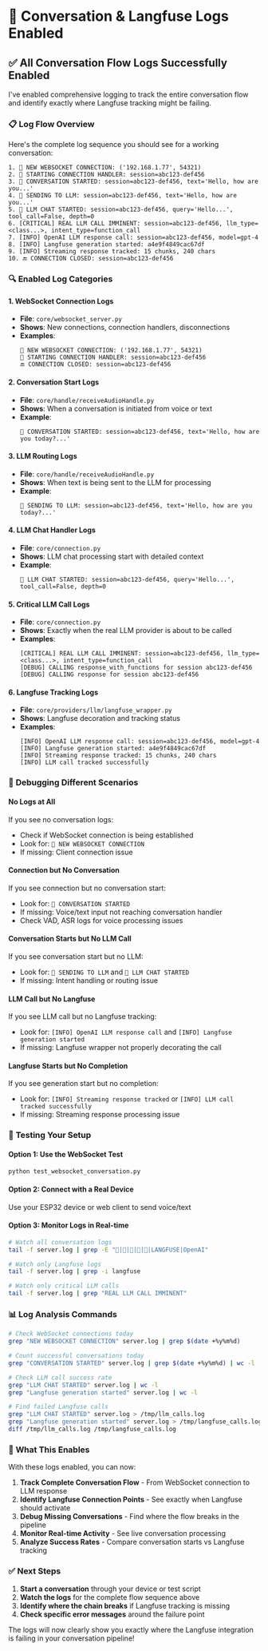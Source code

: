 # 🎯 Conversation & Langfuse Logs Enabled

## ✅ **All Conversation Flow Logs Successfully Enabled**

I've enabled comprehensive logging to track the entire conversation flow and identify exactly where Langfuse tracking might be failing.

### 📋 **Log Flow Overview**

Here's the complete log sequence you should see for a working conversation:

```
1. 🔌 NEW WEBSOCKET CONNECTION: ('192.168.1.77', 54321)
2. 📡 STARTING CONNECTION HANDLER: session=abc123-def456
3. 🎯 CONVERSATION STARTED: session=abc123-def456, text='Hello, how are you...'
4. 📝 SENDING TO LLM: session=abc123-def456, text='Hello, how are you...'
5. 🤖 LLM CHAT STARTED: session=abc123-def456, query='Hello...', tool_call=False, depth=0
6. [CRITICAL] REAL LLM CALL IMMINENT: session=abc123-def456, llm_type=<class...>, intent_type=function_call
7. [INFO] OpenAI LLM response call: session=abc123-def456, model=gpt-4
8. [INFO] Langfuse generation started: a4e9f4849cac67df
9. [INFO] Streaming response tracked: 15 chunks, 240 chars
10. 🔚 CONNECTION CLOSED: session=abc123-def456
```

### 🔍 **Enabled Log Categories**

#### **1. WebSocket Connection Logs**
- **File**: `core/websocket_server.py`
- **Shows**: New connections, connection handlers, disconnections
- **Examples**:
  ```
  🔌 NEW WEBSOCKET CONNECTION: ('192.168.1.77', 54321)
  📡 STARTING CONNECTION HANDLER: session=abc123-def456
  🔚 CONNECTION CLOSED: session=abc123-def456
  ```

#### **2. Conversation Start Logs**
- **File**: `core/handle/receiveAudioHandle.py`
- **Shows**: When a conversation is initiated from voice or text
- **Example**:
  ```
  🎯 CONVERSATION STARTED: session=abc123-def456, text='Hello, how are you today?...'
  ```

#### **3. LLM Routing Logs**
- **File**: `core/handle/receiveAudioHandle.py`
- **Shows**: When text is being sent to the LLM for processing
- **Example**:
  ```
  📝 SENDING TO LLM: session=abc123-def456, text='Hello, how are you today?...'
  ```

#### **4. LLM Chat Handler Logs**
- **File**: `core/connection.py`
- **Shows**: LLM chat processing start with detailed context
- **Example**:
  ```
  🤖 LLM CHAT STARTED: session=abc123-def456, query='Hello...', tool_call=False, depth=0
  ```

#### **5. Critical LLM Call Logs**
- **File**: `core/connection.py`
- **Shows**: Exactly when the real LLM provider is about to be called
- **Examples**:
  ```
  [CRITICAL] REAL LLM CALL IMMINENT: session=abc123-def456, llm_type=<class...>, intent_type=function_call
  [DEBUG] CALLING response_with_functions for session abc123-def456
  [DEBUG] CALLING response for session abc123-def456
  ```

#### **6. Langfuse Tracking Logs**
- **File**: `core/providers/llm/langfuse_wrapper.py`
- **Shows**: Langfuse decoration and tracking status
- **Examples**:
  ```
  [INFO] OpenAI LLM response call: session=abc123-def456, model=gpt-4
  [INFO] Langfuse generation started: a4e9f4849cac67df
  [INFO] Streaming response tracked: 15 chunks, 240 chars
  [INFO] LLM call tracked successfully
  ```

### 🐛 **Debugging Different Scenarios**

#### **No Logs at All**
If you see no conversation logs:
- Check if WebSocket connection is being established
- Look for: `🔌 NEW WEBSOCKET CONNECTION`
- If missing: Client connection issue

#### **Connection but No Conversation**
If you see connection but no conversation start:
- Look for: `🎯 CONVERSATION STARTED`
- If missing: Voice/text input not reaching conversation handler
- Check VAD, ASR logs for voice processing issues

#### **Conversation Starts but No LLM Call**
If you see conversation start but no LLM:
- Look for: `📝 SENDING TO LLM` and `🤖 LLM CHAT STARTED`
- If missing: Intent handling or routing issue

#### **LLM Call but No Langfuse**
If you see LLM call but no Langfuse tracking:
- Look for: `[INFO] OpenAI LLM response call` and `[INFO] Langfuse generation started`
- If missing: Langfuse wrapper not properly decorating the call

#### **Langfuse Starts but No Completion**
If you see generation start but no completion:
- Look for: `[INFO] Streaming response tracked` or `[INFO] LLM call tracked successfully`
- If missing: Streaming response processing issue

### 🧪 **Testing Your Setup**

#### **Option 1: Use the WebSocket Test**
```bash
python test_websocket_conversation.py
```

#### **Option 2: Connect with a Real Device**
Use your ESP32 device or web client to send voice/text

#### **Option 3: Monitor Logs in Real-time**
```bash
# Watch all conversation logs
tail -f server.log | grep -E "🔌|📡|🎯|📝|🤖|LANGFUSE|OpenAI"

# Watch only Langfuse logs
tail -f server.log | grep -i langfuse

# Watch only critical LLM calls
tail -f server.log | grep "REAL LLM CALL IMMINENT"
```

### 📊 **Log Analysis Commands**

```bash
# Check WebSocket connections today
grep "NEW WEBSOCKET CONNECTION" server.log | grep $(date +%y%m%d)

# Count successful conversations today  
grep "CONVERSATION STARTED" server.log | grep $(date +%y%m%d) | wc -l

# Check LLM call success rate
grep "LLM CHAT STARTED" server.log | wc -l
grep "Langfuse generation started" server.log | wc -l

# Find failed Langfuse calls
grep "LLM CHAT STARTED" server.log > /tmp/llm_calls.log
grep "Langfuse generation started" server.log > /tmp/langfuse_calls.log
diff /tmp/llm_calls.log /tmp/langfuse_calls.log
```

### 🎯 **What This Enables**

With these logs enabled, you can now:

1. **Track Complete Conversation Flow** - From WebSocket connection to LLM response
2. **Identify Langfuse Connection Points** - See exactly when Langfuse should activate
3. **Debug Missing Conversations** - Find where the flow breaks in the pipeline
4. **Monitor Real-time Activity** - See live conversation processing
5. **Analyze Success Rates** - Compare conversation starts vs Langfuse tracking

### ✅ **Next Steps**

1. **Start a conversation** through your device or test script
2. **Watch the logs** for the complete flow sequence above
3. **Identify where the chain breaks** if Langfuse tracking is missing
4. **Check specific error messages** around the failure point

The logs will now clearly show you exactly where the Langfuse integration is failing in your conversation pipeline!